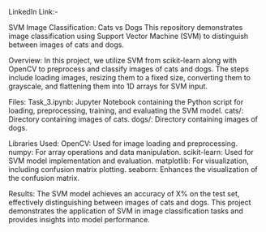 LinkedIn Link:-

SVM Image Classification: Cats vs Dogs This repository demonstrates image classification using Support Vector Machine (SVM) to distinguish between images of cats and dogs.

Overview: In this project, we utilize SVM from scikit-learn along with OpenCV to preprocess and classify images of cats and dogs. The steps include loading images, resizing them to a fixed size, converting them to grayscale, and flattening them into 1D arrays for SVM input.

Files: Task_3.ipynb: Jupyter Notebook containing the Python script for loading, preprocessing, training, and evaluating the SVM model. cats/: Directory containing images of cats. dogs/: Directory containing images of dogs.

Libraries Used: OpenCV: Used for image loading and preprocessing. numpy: For array operations and data manipulation. scikit-learn: Used for SVM model implementation and evaluation. matplotlib: For visualization, including confusion matrix plotting. seaborn: Enhances the visualization of the confusion matrix.

Results: The SVM model achieves an accuracy of X% on the test set, effectively distinguishing between images of cats and dogs. This project demonstrates the application of SVM in image classification tasks and provides insights into model performance.

